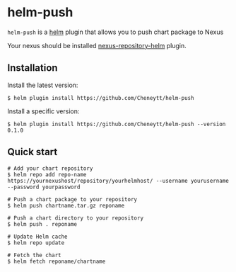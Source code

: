 # helm-push

`helm-push` is a [helm](https://github.com/kubernetes/helm) plugin that allows you to push chart package to Nexus

Your nexus should be installed [nexus-repository-helm](https://github.com/sonatype-nexus-community/nexus-repository-helm) plugin.

## Installation

Install the latest version:
```shell
$ helm plugin install https://github.com/Cheneytt/helm-push
```

Install a specific version:
```shell
$ helm plugin install https://github.com/Cheneytt/helm-push --version 0.1.0
```

## Quick start

```shell
# Add your chart repository
$ helm repo add repo-name https://yournexushost/repository/yourhelmhost/ --username yourusername --password yourpassword

# Push a chart package to your repository
$ helm push chartname.tar.gz reponame

# Push a chart directory to your repository
$ helm push . reponame

# Update Helm cache
$ helm repo update

# Fetch the chart
$ helm fetch reponame/chartname
```